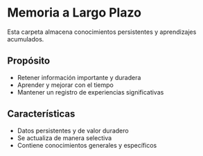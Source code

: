 # Memoria a Largo Plazo

Esta carpeta almacena conocimientos persistentes y aprendizajes acumulados.

## Propósito
- Retener información importante y duradera
- Aprender y mejorar con el tiempo
- Mantener un registro de experiencias significativas

## Características
- Datos persistentes y de valor duradero
- Se actualiza de manera selectiva
- Contiene conocimientos generales y específicos
